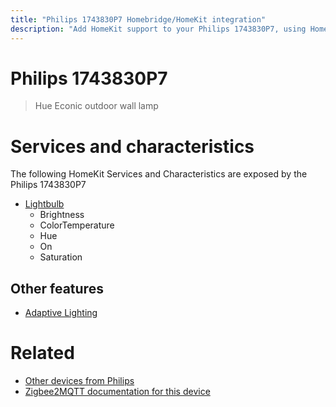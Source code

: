 ```yaml
---
title: "Philips 1743830P7 Homebridge/HomeKit integration"
description: "Add HomeKit support to your Philips 1743830P7, using Homebridge, Zigbee2MQTT and homebridge-z2m."
---
```

<!---
This file has been GENERATED using src/docgen/docgen.ts
DO NOT EDIT THIS FILE MANUALLY!
-->
# Philips 1743830P7
> Hue Econic outdoor wall lamp


# Services and characteristics
The following HomeKit Services and Characteristics are exposed by
the Philips 1743830P7

* [Lightbulb](../../light.md)
  * Brightness
  * ColorTemperature
  * Hue
  * On
  * Saturation


## Other features
* [Adaptive Lighting](../../light.md)


# Related
* [Other devices from Philips](../index.md#philips)
* [Zigbee2MQTT documentation for this device](https://www.zigbee2mqtt.io/devices/1743830P7.html)